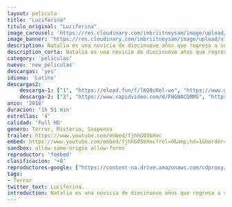 ```yaml
---
layout: pelicula
title: "Luciferina"
titulo_original: "Luciferina"
image_carousel: 'https://res.cloudinary.com/imbriitneysam/image/upload/v1542396040/luciferina-min.jpg'
image_banner: 'https://res.cloudinary.com/imbriitneysam/image/upload/v1542396040/luciferina-banner-min.jpg'
description: Natalia es una novicia de diecinueve años que regresa a su casa a regañadientes para despedirse de su padre moribundo. Sin embargo, cuando se encuentra con su hermana y sus amigas, decide viajar por la jungla en busca de una planta mística.
description_corta: Natalia es una novicia de diecinueve años que regresa a su casa a regañadientes para despedirse de su padre moribundo. Sin embargo, cuando se encuentra con su hermana y sus amigas, decide viajar por la jungla en busca de una planta mística.
category: 'peliculas'
nuevo: 'new_peliculas'
descargas: 'yes'
idioma: 'Latino'
descargas2:
    descarga-1: ["1", "https://oload.fun/f/lKQ8cKel-wo", "https://www.google.com/s2/favicons?domain=openload.co","OpenLoad","https://res.cloudinary.com/imbriitneysam/image/upload/v1541473684/mexico.png", "Latino", "Full HD"]
    descarga-2: ["2", "https://www.rapidvideo.com/d/FWGNACQRMS", "https://www.google.com/s2/favicons?domain=www.rapidvideo.com","RapidVideo","https://res.cloudinary.com/imbriitneysam/image/upload/v1541473684/mexico.png", "Latino", "Full HD"]
anio: '2018'
duracion: '1h 51 min'
estrellas: '4'
calidad: 'Full HD'
genero: Terror, Misterio, Suspenso
trailer: https://www.youtube.com/embed/fjhhG05bXmc
embed: https://www.youtube.com/embed/fjhhG05bXmc?rel=0&amp;hd=1&border=0&wmode=opaque&enablejsapi=1&modestbranding=1&controls=1&showinfo=1
sandbox: allow-same-origin allow-forms
reproductor: 'fembed'
clasificacion: '+8'
reproductores-google: ["https://content-na.drive.amazonaws.com/cdproxy/share/67K40a1SeW4hpH3Vqhv8iRZuJDuVL9H6DKFOB45cOT2/nodes/e_Sd4jFwQkCINSK_8HW7-w?nonce=pblIQD3DLE6TJj_5I-JDK8x_XaZ2booaJohu7VFtBccJHopvYSYY_1DFs7jQLjOV"]
tags:
- Terror
twitter_text: Luciferina.
introduction: Natalia es una novicia de diecinueve años que regresa a su casa a regañadientes para despedirse de su padre moribundo. Sin embargo, cuando se encuentra con su hermana y sus amigas, decide viajar por la jungla en busca de una planta mística.
---
```












